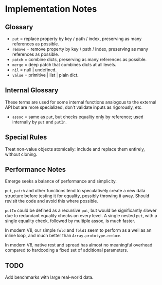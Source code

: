 # Implementation Notes

## Glossary

* `put` = replace property by key / path / index, preserving as many references as possible.
* `remove` = remove property by key / path / index, preserving as many references as possible.
* `patch` = combine dicts, preserving as many references as possible.
* `merge` = deep patch that combines dicts at all levels.
* `nil` = null | undefined.
* `value` = primitive | list | plain dict.

## Internal Glossary

These terms are used for some internal functions analogous to the external API but are more specialized, don't validate inputs as rigorously, etc.

* `assoc` = same as `put`, but checks equality only by reference; used internally by `put` and `putIn`.

## Special Rules

Treat non-value objects atomically: include and replace them entirely, without cloning.

## Performance Notes

Emerge seeks a balance of performance and simplicity.

`put`, `patch` and other functions tend to speculatively create a new data structure before testing it for equality, possibly throwing it away. Should revisit the code and avoid this where possible.

`putIn` could be defined as a recursive `put`, but would be significantly slower due to redundant equality checks on every level. A single nested `put`, with a single equality check, followed by multiple assoc, is much faster.

In modern V8, our simple `fold` and `fold1` seem to perform as a well as an inline loop, and much better than `Array.prototype.reduce`.

In modern V8, native rest and spread has almost no meaningful overhead compared to hardcoding a fixed set of additional parameters.

## TODO

Add benchmarks with large real-world data.
